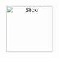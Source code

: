 <p align="center">
  <a href="https://slickr.vercel.app/">
    <img alt="Slickr" src="assets/logo.svg" width="125" />
  </a>
</p>
